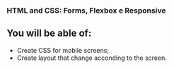 ### HTML and CSS: Forms, Flexbox e Responsive

## You will be able of:

- Create CSS for mobile screens;
- Create layout that change acconding to the screen.

